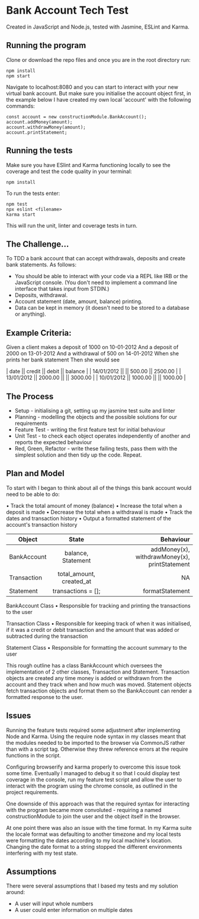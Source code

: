 # Bank Account Tech Test

Created in JavaScript and Node.js, tested with Jasmine, ESLint and Karma.

## Running the program

Clone or download the repo files and once you are in the root directory run:

```
npm install
npm start
```

Navigate to localhost:8080 and you can start to interact with your new virtual bank account. But make sure you initialise the account object first, in the example below I have created my own local 'account' with the following commands:

```
const account = new constructionModule.BankAccount();
account.addMoney(amount);
account.withdrawMoney(amount);
account.printStatement;
```

## Running the tests

Make sure you have ESlint and Karma functioning locally to see the coverage and test the code quality in your terminal:

```
npm install

```
To run the tests enter:

```
npm test
npx eslint <filename>
karma start
```

This will run the unit, linter and coverage tests in turn.

## The Challenge...

To TDD a bank account that can accept withdrawals, deposits and create bank statements. As follows:

* You should be able to interact with your code via a REPL like IRB or the JavaScript console. (You don't need to implement a command line interface that takes input from STDIN.)
* Deposits, withdrawal.
* Account statement (date, amount, balance) printing.
* Data can be kept in memory (it doesn't need to be stored to a database or anything).

## Example Criteria:

Given a client makes a deposit of 1000 on 10-01-2012
And a deposit of 2000 on 13-01-2012
And a withdrawal of 500 on 14-01-2012
When she prints her bank statement
Then she would see

| date || credit || debit || balance |
| 14/01/2012 || || 500.00 || 2500.00 |
| 13/01/2012 || 2000.00 || || 3000.00 |
| 10/01/2012 || 1000.00 || || 1000.00 |


## The Process

* Setup - initialising a git, setting up my jasmine test suite and linter
* Planning - modelling the objects and the possible solutions for our requirements
* Feature Test - writing the first feature test for initial behaviour
* Unit Test - to check each object operates independently of another and reports the expected behaviour
* Red, Green, Refactor - write these failing tests, pass them with the simplest solution and then tidy up the code. Repeat.

## Plan and Model

To start with I began to think about all of the things this bank account would need to be able to do:

• Track the total amount of money (balance) • Increase the total when a deposit is made • Decrease the total when a withdrawal is made • Track the dates and transaction history • Output a formatted statement of the account's transaction history

| Object     | State         | Behaviour |
| ------------- |:-------------:| -----:|
| BankAccount | balance, Statement | addMoney(x), withdrawMoney(x), printStatement  |
| Transaction | total_amount, created_at | NA |
| Statement | transactions = []; | formatStatement |

BankAccount Class
 • Responsible for tracking and printing the transactions to the user

Transaction Class
 • Responsible for keeping track of when it was initialised, if it was a credit or debit transaction and the amount that was added or subtracted during the transaction

 Statement Class
 • Responsible for formatting the account summary to the user

This rough outline has a class BankAccount which oversees the implementation of 2 other classes, Transaction and Statement. Transaction objects are created any time money is added or withdrawn from the account and they track when and how much was moved. Statement objects fetch transaction objects and format them so the BankAccount can render a formatted response to the user.

## Issues

Running the feature tests required some adjustment after implementing Node and Karma. Using the require node syntax in my classes meant that the modules needed to be imported to the browser via CommonJS rather than with a script tag. Otherwise they threw reference errors at the require functions in the script.

Configuring browserify and karma properly to overcome this issue took some time. Eventually I managed to debug it so that I could display test coverage in the console, run my feature test script and allow the user to interact with the program using the chrome console, as outlined in the project requirements.

One downside of this approach was that the required syntax for interacting with the program became more convoluted - requiring a named constructionModule to join the user and the object itself in the browser.

At one point there was also an issue with the time format. In my Karma suite the locale format was defaulting to another timezone and my local tests were formatting the dates according to my local machine's location. Changing the date format to a string stopped the different environments interfering with my test state.

## Assumptions

There were several assumptions that I based my tests and my solution around:

* A user will input whole numbers
* A user could enter information on multiple dates

